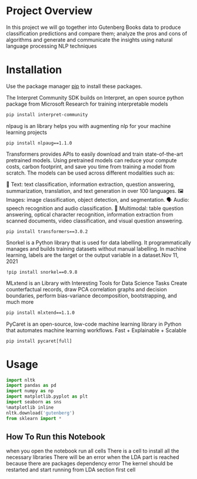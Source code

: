 # Project Overview 

In this project we will go together into Gutenberg Books data to produce classification predictions and compare them; analyze the pros and cons of algorithms and generate and communicate the insights using natural language processing NLP techniques

# Installation


Use the package manager [pip](https://pip.pypa.io/en/stable/) to install these packages.

The Interpret Community SDK builds on Interpret, an open source python package from Microsoft Research for training interpretable models

```bash
pip install interpret-community
```

nlpaug is an library helps you with augmenting nlp for your machine learning projects
```
pip install nlpaug==1.1.0 
```
Transformers provides APIs to easily download and train state-of-the-art pretrained models. Using pretrained models can reduce your compute costs, carbon footprint, and save you time from training a model from scratch. The models can be used across different modalities such as:

📝 Text: text classification, information extraction, question answering, summarization, translation, and text generation in over 100 languages.
🖼️ Images: image classification, object detection, and segmentation.
🗣️ Audio: speech recognition and audio classification.
🐙 Multimodal: table question answering, optical character recognition, information extraction from scanned documents, video classification, and visual question answering.
```
pip install transformers==3.0.2 
```
Snorkel is a Python library that is used for data labelling. It programmatically manages and builds training datasets without manual labelling. In machine learning, labels are the target or the output variable in a dataset.Nov 11, 2021
```
!pip install snorkel==0.9.8 
```
MLxtend is an Library with Interesting Tools for Data Science Tasks
Create counterfactual records, draw PCA correlation graphs and decision boundaries, perform bias-variance decomposition, bootstrapping, and much more
```bash
pip install mlxtend==1.1.0
```
PyCaret is an open-source, low-code machine learning library in Python that automates machine learning workflows. Fast + Explainable + Scalable
```
pip install pycaret[full]
```



# Usage

```python
import nltk
import pandas as pd
import numpy as np
import matplotlib.pyplot as plt
import seaborn as sns
%matplotlib inline
nltk.download('gutenberg')
from sklearn import *
```

## How To Run this Notebook 
when you open the notebook run all cells 
There is a cell to install all the necessary libraries 
There will be an error when the LDA part is reached because there are packages dependency error
The kernel should be restarted and start running from LDA section first cell 